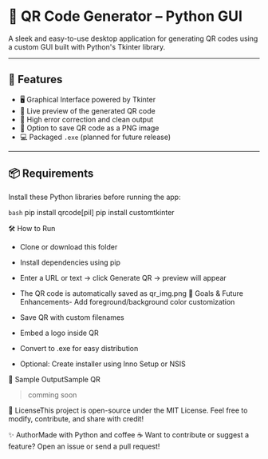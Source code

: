 # 🎯 QR Code Generator – Python GUI

A sleek and easy-to-use desktop application for generating QR codes using a custom GUI built with Python's Tkinter library.

---

## 🚀 Features

- 🖥️ Graphical Interface powered by Tkinter  
- 📸 Live preview of the generated QR code  
- 🎨 High error correction and clean output  
- 🧾 Option to save QR code as a PNG image  
- 💻 Packaged `.exe` (planned for future release)

---

## 📦 Requirements

Install these Python libraries before running the app:

```bash```
pip install qrcode[pil]
pip install customtkinter


🛠️ How to Run
- Clone or download this folder
- Install dependencies using pip



- Enter a URL or text → click Generate QR → preview will appear
- The QR code is automatically saved as qr_img.png
🎯 Goals & Future Enhancements- Add foreground/background color customization
- Save QR with custom filenames
- Embed a logo inside QR
- Convert to .exe for easy distribution
- Optional: Create installer using Inno Setup or NSIS

📸 Sample OutputSample QR
>comming soon

🤝 LicenseThis project is open-source under the MIT License.
Feel free to modify, contribute, and share with credit!

✨ AuthorMade with Python and coffee ☕
Want to contribute or suggest a feature? Open an issue or send a pull request!
